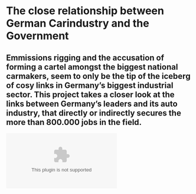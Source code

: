 # The close relationship between German Carindustry and the Government

## Emmissions rigging and the accusation of forming a cartel amongst the biggest national carmakers, seem to only be the tip of the iceberg of cosy links in Germany’s biggest industrial sector. This project takes a closer look at the links between Germany’s leaders and its auto industry, that directly or indirectly secures the more than 800.000 jobs in the field.



![](READY_FINAL_personal_contacts.ai)